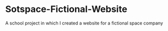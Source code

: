 # Sotspace-Fictional-Website
A school project in which I created a website for a fictional space company
